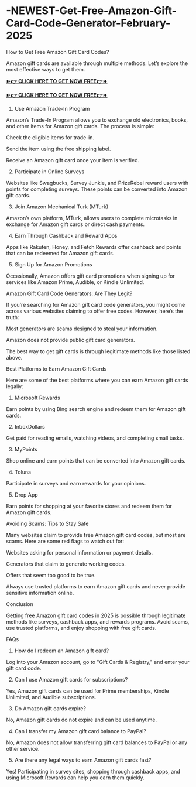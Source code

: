 # -NEWEST-Get-Free-Amazon-Gift-Card-Code-Generator-February-2025
How to Get Free Amazon Gift Card Codes?

Amazon gift cards are available through multiple methods. Let’s explore the most effective ways to get them.

**[⏩👉 CLICK HERE TO GET NOW FREE👉⏩](https://jahanhubspot.com/amazon/)**

**[⏩👉 CLICK HERE TO GET NOW FREE👉⏩](https://jahanhubspot.com/amazon/)**

1. Use Amazon Trade-In Program

Amazon’s Trade-In Program allows you to exchange old electronics, books, and other items for Amazon gift cards. The process is simple:

Check the eligible items for trade-in.

Send the item using the free shipping label.

Receive an Amazon gift card once your item is verified.

2. Participate in Online Surveys

Websites like Swagbucks, Survey Junkie, and PrizeRebel reward users with points for completing surveys. These points can be converted into Amazon gift cards.

3. Join Amazon Mechanical Turk (MTurk)

Amazon’s own platform, MTurk, allows users to complete microtasks in exchange for Amazon gift cards or direct cash payments.

4. Earn Through Cashback and Reward Apps

Apps like Rakuten, Honey, and Fetch Rewards offer cashback and points that can be redeemed for Amazon gift cards.

5. Sign Up for Amazon Promotions

Occasionally, Amazon offers gift card promotions when signing up for services like Amazon Prime, Audible, or Kindle Unlimited.

Amazon Gift Card Code Generators: Are They Legit?

If you’re searching for Amazon gift card code generators, you might come across various websites claiming to offer free codes. However, here’s the truth:

Most generators are scams designed to steal your information.

Amazon does not provide public gift card generators.

The best way to get gift cards is through legitimate methods like those listed above.

Best Platforms to Earn Amazon Gift Cards

Here are some of the best platforms where you can earn Amazon gift cards legally:

1. Microsoft Rewards

Earn points by using Bing search engine and redeem them for Amazon gift cards.

2. InboxDollars

Get paid for reading emails, watching videos, and completing small tasks.

3. MyPoints

Shop online and earn points that can be converted into Amazon gift cards.

4. Toluna

Participate in surveys and earn rewards for your opinions.

5. Drop App

Earn points for shopping at your favorite stores and redeem them for Amazon gift cards.

Avoiding Scams: Tips to Stay Safe

Many websites claim to provide free Amazon gift card codes, but most are scams. Here are some red flags to watch out for:

Websites asking for personal information or payment details.

Generators that claim to generate working codes.

Offers that seem too good to be true.

Always use trusted platforms to earn Amazon gift cards and never provide sensitive information online.

Conclusion

Getting free Amazon gift card codes in 2025 is possible through legitimate methods like surveys, cashback apps, and rewards programs. Avoid scams, use trusted platforms, and enjoy shopping with free gift cards.

FAQs

1. How do I redeem an Amazon gift card?

Log into your Amazon account, go to "Gift Cards & Registry," and enter your gift card code.

2. Can I use Amazon gift cards for subscriptions?

Yes, Amazon gift cards can be used for Prime memberships, Kindle Unlimited, and Audible subscriptions.

3. Do Amazon gift cards expire?

No, Amazon gift cards do not expire and can be used anytime.

4. Can I transfer my Amazon gift card balance to PayPal?

No, Amazon does not allow transferring gift card balances to PayPal or any other service.

5. Are there any legal ways to earn Amazon gift cards fast?

Yes! Participating in survey sites, shopping through cashback apps, and using Microsoft Rewards can help you earn them quickly.
